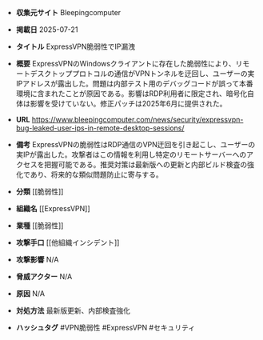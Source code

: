 - **収集元サイト**
Bleepingcomputer

- **掲載日**
2025-07-21

- **タイトル**
ExpressVPN脆弱性でIP漏洩

- **概要**
ExpressVPNのWindowsクライアントに存在した脆弱性により、リモートデスクトッププロトコルの通信がVPNトンネルを迂回し、ユーザーの実IPアドレスが露出した。問題は内部テスト用のデバッグコードが誤って本番環境に含まれたことが原因である。影響はRDP利用者に限定され、暗号化自体は影響を受けていない。修正パッチは2025年6月に提供された。

- **URL**
https://www.bleepingcomputer.com/news/security/expressvpn-bug-leaked-user-ips-in-remote-desktop-sessions/

- **備考**
ExpressVPNの脆弱性はRDP通信のVPN迂回を引き起こし、ユーザーの実IPが露出した。攻撃者はこの情報を利用し特定のリモートサーバーへのアクセスを把握可能である。推奨対策は最新版への更新と内部ビルド検査の強化であり、将来的な類似問題防止に寄与する。

- **分類**
[[脆弱性]]

- **組織名**
[[ExpressVPN]]

- **業種**
[[脆弱性]]

- **攻撃手口**
[[他組織インシデント]]

- **攻撃影響**
N/A

- **脅威アクター**
N/A

- **原因**
N/A

- **対処方法**
最新版更新、内部検査強化

- **ハッシュタグ**
#VPN脆弱性 #ExpressVPN #セキュリティ
